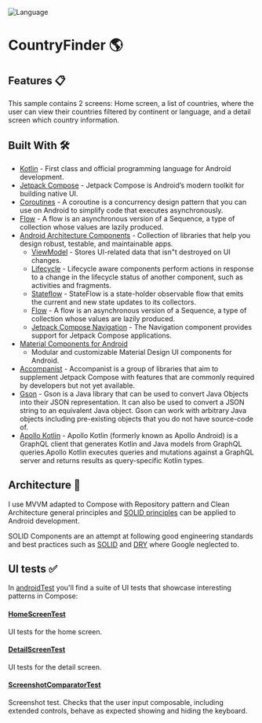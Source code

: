 ![Language](https://img.shields.io/github/languages/top/cortinico/kotlin-android-template?color=blue&logo=kotlin)

# CountryFinder 🌎

## Features 📋

This sample contains 2 screens: Home screen, a list of countries, where the user can view their
countries filtered by continent or language, and a detail screen which country information.

## Built With 🛠

- [Kotlin](https://kotlinlang.org/) - First class and official programming language for Android
  development.
- [Jetpack Compose](https://developer.android.com/jetpack/compose) - Jetpack Compose is Android’s
  modern toolkit for building native UI.
- [Coroutines](https://kotlinlang.org/docs/reference/coroutines-overview.html) - A coroutine is a
  concurrency design pattern that you can use on Android to simplify code that executes
  asynchronously.
- [Flow](https://kotlinlang.org/docs/reference/coroutines/flow.html) - A flow is an asynchronous
  version of a Sequence, a type of collection whose values are lazily produced.
- [Android Architecture Components](https://developer.android.com/topic/libraries/architecture) -
  Collection of libraries that help you design robust, testable, and maintainable apps.
    - [ViewModel](https://developer.android.com/topic/libraries/architecture/viewmodel) - Stores
      UI-related data that isn"t destroyed on UI changes.
    - [Lifecycle](https://developer.android.com/topic/libraries/architecture/lifecycle) - Lifecycle
      aware components perform actions in response to a change in the lifecycle status of another
      component, such as activities and fragments.
    - [Stateflow](https://developer.android.com/kotlin/flow/stateflow-and-sharedflow) - StateFlow is a
      state-holder observable flow that emits the current and new state updates to its collectors.
    - [Flow](https://kotlinlang.org/docs/reference/coroutines/flow.html) - A flow is an asynchronous
      version of a Sequence, a type of collection whose values are lazily produced.
    - [Jetpack Compose Navigation](https://developer.android.com/jetpack/compose/navigation) - The
      Navigation component provides support for Jetpack Compose applications.
- [Material Components for Android](https://github.com/material-components/material-components-android)
    - Modular and customizable Material Design UI components for Android.
- [Accompanist](https://github.com/material-components/material-components-android) - Accompanist is a
  group of libraries that aim to supplement Jetpack Compose with features that are commonly required
  by developers but not yet available.
- [Gson](https://github.com/google/gson) - Gson is a Java library that can be used to convert Java 
  Objects into their JSON representation. It can also be used to convert a JSON string to an 
  equivalent Java object. Gson can work with arbitrary Java objects including pre-existing objects 
  that you do not have source-code of.
- [Apollo Kotlin](https://github.com/apollographql/apollo-kotlin) - Apollo Kotlin (formerly known as
  Apollo Android) is a GraphQL client that generates Kotlin and Java models from GraphQL queries.Apollo
  Kotlin executes queries and mutations against a GraphQL server and returns results as query-specific
  Kotlin types.

## Architecture 🗼

I use MVVM adapted to Compose with Repository pattern and Clean Architecture general principles and
[SOLID principles](http://en.wikipedia.org/wiki/SOLID_%28object-oriented_design%29) can be
applied to Android development.

SOLID Components are an attempt at following good engineering standards and best practices such
as [SOLID](https://en.wikipedia.org/wiki/SOLID)
and [DRY](https://en.wikipedia.org/wiki/Don%27t_repeat_yourself) where Google neglected to.

## UI tests ✅️
In [androidTest](app/src/androidTest/java/com/example/compose/jetchat) you'll find a suite of UI tests that
showcase interesting patterns in Compose:

#### [HomeScreenTest](app/src/androidTest/java/com/alessandrosisto/countryfinder/HomeScreenTest.kt)
UI tests for the home screen.

#### [DetailScreenTest](app/src/androidTest/java/com/alessandrosisto/countryfinder/DetailScreenTest.kt)
UI tests for the detail screen.

#### [ScreenshotComparatorTest](app/src/androidTest/java/com/alessandrosisto/countryfinder/ScreenshotComparatorTest.kt)
Screenshot test. Checks that the user input composable, including extended controls, behave as
expected showing and hiding the keyboard.